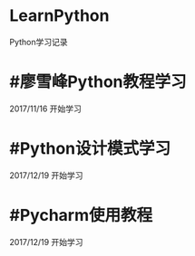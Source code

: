 # LearnPython
Python学习记录

#廖雪峰Python教程学习
====================
2017/11/16 开始学习

#Python设计模式学习
====================
2017/12/19 开始学习

#Pycharm使用教程
====================
2017/12/19 开始学习
